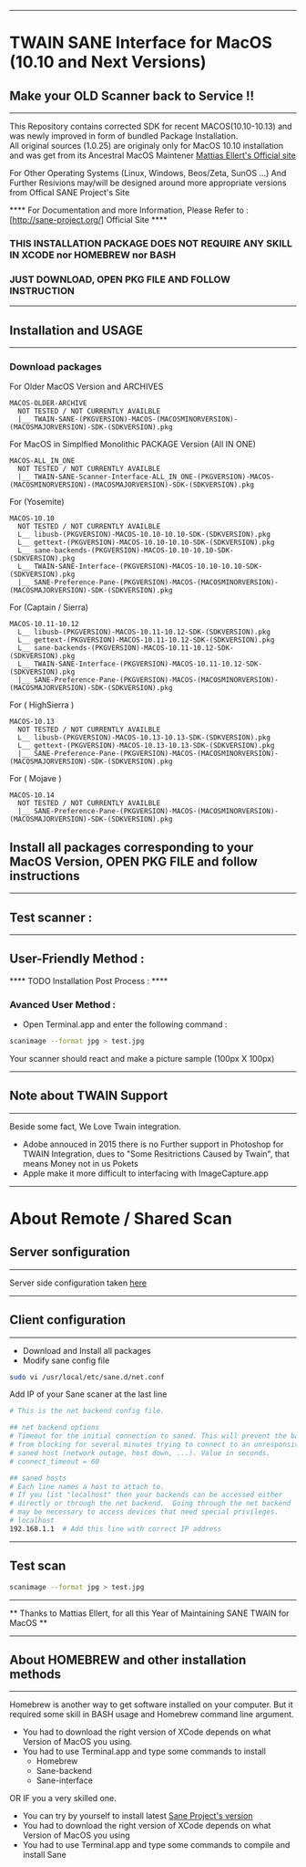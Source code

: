 * **************** *
# TWAIN SANE Interface for MacOS (10.10 and Next Versions) #
## Make your OLD Scanner back to Service !! ##
* **************** *
This Repository contains corrected SDK for recent MACOS(10.10-10.13) and was newly improved in form of bundled Package Installation.  
All original sources (1.0.25) are originaly only for MacOS 10.10 installation and was get from its Ancestral MacOS Maintener [ Mattias Ellert's Official site ] 

For Other Operating Systems (Linux, Windows, Beos/Zeta, SunOS ...) 
And Further Resivions may/will be designed around more appropriate versions from Offical SANE Project's Site

**** For Documentation and more Information, Please Refer to : [http://sane-project.org/] Official Site ****


### THIS INSTALLATION PACKAGE DOES NOT REQUIRE ANY SKILL IN XCODE nor HOMEBREW nor BASH ###
### JUST DOWNLOAD, OPEN PKG FILE AND FOLLOW INSTRUCTION ###

* **************** *
## Installation and USAGE ##
* **************** *
### Download packages ###
 
  For Older MacOS Version and ARCHIVES
  
    MACOS-OLDER-ARCHIVE
      NOT TESTED / NOT CURRENTLY AVAILBLE
      |__ TWAIN-SANE-(PKGVERSION)-MACOS-(MACOSMINORVERSION)-(MACOSMAJORVERSION)-SDK-(SDKVERSION).pkg
    
  For MacOS in Simplfied Monolithic PACKAGE Version (All IN ONE) 
  
    MACOS-ALL_IN_ONE
      NOT TESTED / NOT CURRENTLY AVAILBLE
      |__ TWAIN-SANE-Scanner-Interface-ALL_IN_ONE-(PKGVERSION)-MACOS-(MACOSMINORVERSION)-(MACOSMAJORVERSION)-SDK-(SDKVERSION).pkg
  
  For (Yosemite)
  
    MACOS-10.10
      NOT TESTED / NOT CURRENTLY AVAILBLE
      L__ libusb-(PKGVERSION)-MACOS-10.10-10.10-SDK-(SDKVERSION).pkg
      L__ gettext-(PKGVERSION)-MACOS-10.10-10.10-SDK-(SDKVERSION).pkg
      L__ sane-backends-(PKGVERSION)-MACOS-10.10-10.10-SDK-(SDKVERSION).pkg 
      L__ TWAIN-SANE-Interface-(PKGVERSION)-MACOS-10.10-10.10-SDK-(SDKVERSION).pkg
      |__ SANE-Preference-Pane-(PKGVERSION)-MACOS-(MACOSMINORVERSION)-(MACOSMAJORVERSION)-SDK-(SDKVERSION).pkg
  
  For (Captain / Sierra)
      
    MACOS-10.11-10.12
      L__ libusb-(PKGVERSION)-MACOS-10.11-10.12-SDK-(SDKVERSION).pkg
      L__ gettext-(PKGVERSION)-MACOS-10.11-10.12-SDK-(SDKVERSION).pkg
      L__ sane-backends-(PKGVERSION)-MACOS-10.11-10.12-SDK-(SDKVERSION).pkg
      L__ TWAIN-SANE-Interface-(PKGVERSION)-MACOS-10.11-10.12-SDK-(SDKVERSION).pkg
      |__ SANE-Preference-Pane-(PKGVERSION)-MACOS-(MACOSMINORVERSION)-(MACOSMAJORVERSION)-SDK-(SDKVERSION).pkg
  
  For ( HighSierra )

    MACOS-10.13
      NOT TESTED / NOT CURRENTLY AVAILBLE
      L__ libusb-(PKGVERSION)-MACOS-10.13-10.13-SDK-(SDKVERSION).pkg
      L__ gettext-(PKGVERSION)-MACOS-10.13-10.13-SDK-(SDKVERSION).pkg
      |__ SANE-Preference-Pane-(PKGVERSION)-MACOS-(MACOSMINORVERSION)-(MACOSMAJORVERSION)-SDK-(SDKVERSION).pkg
  
  For ( Mojave )
  
    MACOS-10.14 
      NOT TESTED / NOT CURRENTLY AVAILBLE
      |__ SANE-Preference-Pane-(PKGVERSION)-MACOS-(MACOSMINORVERSION)-(MACOSMAJORVERSION)-SDK-(SDKVERSION).pkg
  
  
## Install all packages corresponding to your MacOS Version, OPEN PKG FILE and follow instructions ##


* **************** 
## Test scanner : ##
* **************** 

## User-Friendly Method : ## 

**** TODO Installation Post Process :  ****

### Avanced User Method : ###
- Open Terminal.app 
and enter the following command :
```sh
scanimage --format jpg > test.jpg
```
Your scanner should react and make a picture sample (100px X 100px)

* **************** 
## Note about TWAIN Support ##
* **************** 
Beside some fact, We Love Twain integration.
- Adobe annouced in 2015 there is no Further support in Photoshop for TWAIN Integration, dues to "Some Resitrictions Caused by Twain", that means Money not in us Pokets 
- Apple make it more difficult to interfacing with ImageCapture.app


* **************** 
# About Remote / Shared Scan #
## Server sonfiguration ##
* **************** 

Server side configuration taken [here](https://forum.keenetic.net/topic/240-sane-%D0%B8%D1%81%D0%BF%D0%BE%D0%BB%D1%8C%D0%B7%D0%BE%D0%B2%D0%B0%D0%BD%D0%B8%D0%B5-usb-%D0%BC%D1%84%D1%83-%D0%B8%D0%BB%D0%B8-%D1%81%D0%BA%D0%B0%D0%BD%D0%B5%D1%80%D0%B0/?do=findComment&comment=3599)

* **************** 
## Client configuration ##
* **************** 

- Download and Install all packages
- Modify sane config file

```sh
sudo vi /usr/local/etc/sane.d/net.conf
```

Add IP of your Sane scaner at the last line

```sh
# This is the net backend config file.

## net backend options
# Timeout for the initial connection to saned. This will prevent the backend
# from blocking for several minutes trying to connect to an unresponsive
# saned host (network outage, host down, ...). Value in seconds.
# connect_timeout = 60

## saned hosts
# Each line names a host to attach to.
# If you list "localhost" then your backends can be accessed either
# directly or through the net backend.  Going through the net backend
# may be necessary to access devices that need special privileges.
# localhost
192.168.1.1  # Add this line with correct IP address
```
* ******************
## Test scan

```sh
scanimage --format jpg > test.jpg
```
* ******************
** Thanks to Mattias Ellert, for all this Year of Maintaining SANE TWAIN for MacOS **

[ Mattias Ellert's Official site ]:http://www.ellert.se/twain-sane/

* ******************
## About HOMEBREW and other installation methods ##
* ******************
Homebrew is another way to get software installed on your computer. 
But it required some skill in BASH usage and Homebrew command line argument.

- You had to download the right version of XCode depends on what Version of MacOS you using. 
- You had to use Terminal.app and type some commands to install
    - Homebrew
    - Sane-backend
    - Sane-interface

OR IF you a very skilled one.

- You can try by yourself to install latest [Sane Project's version](http://sane-project.org/) 
- You had to download the right version of XCode depends on what Version of MacOS you using 
- You had to use Terminal.app and type some commands to compile and install Sane
